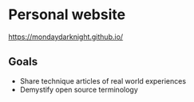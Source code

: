 # Personal website

https://mondaydarknight.github.io/

## Goals
- Share technique articles of real world experiences
- Demystify open source terminology
